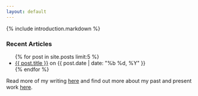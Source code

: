 ```yaml
---
layout: default
---
```


{% include introduction.markdown %}

### Recent Articles

<ul>
  {% for post in site.posts limit:5 %}
    <li><a href="{{ post.url }}">{{ post.title }}</a> on {{ post.date | date: "%b %d, %Y" }}</li>
  {% endfor %}
</ul>

Read more of my writing [here](/articles) and find out more about my past
and present work [here](/about).
